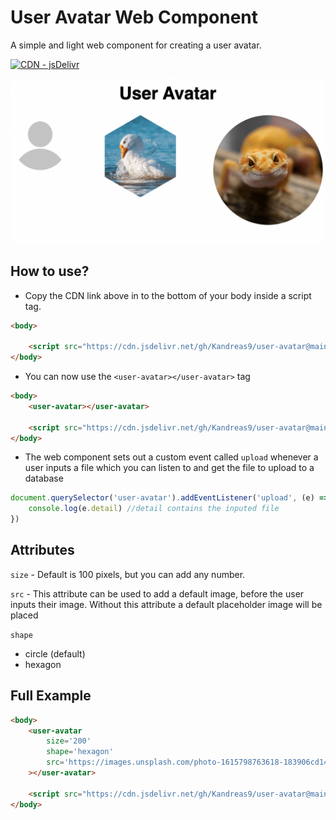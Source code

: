 # User Avatar Web Component
A simple and light web component for creating a user avatar.

[![CDN - jsDelivr][logo]][jsDelivr]

![Showcase Example][showcase]

## How to use?

- Copy the CDN link above in to the bottom of your body inside a script tag.

```html
<body>

    <script src="https://cdn.jsdelivr.net/gh/Kandreas9/user-avatar@main/dist/user-avatar.js"></script>
</body>
```

- You can now use the `<user-avatar></user-avatar>` tag

```html
<body>
    <user-avatar></user-avatar>

    <script src="https://cdn.jsdelivr.net/gh/Kandreas9/user-avatar@main/dist/user-avatar.js"></script>
</body>
```

- The web component sets out a custom event called `upload` whenever a user inputs a file which you can listen to and get the file to upload to a database

```js
document.querySelector('user-avatar').addEventListener('upload', (e) => {
    console.log(e.detail) //detail contains the inputed file
})
```

## Attributes

`size` - Default is 100 pixels, but you can add any number.

`src` - This attribute can be used to add a default image, before the user inputs their image. Without this attribute a default placeholder image will be placed

`shape` 
- circle (default)
- hexagon 

## Full Example

```html
<body>
    <user-avatar
        size='200'
        shape='hexagon'
        src='https://images.unsplash.com/photo-1615798763618-183906cd14b2?ixid=MnwxMjA3fDB8MHxwaG90by1wYWdlfHx8fGVufDB8fHx8&ixlib=rb-1.2.1&auto=format&fit=crop&w=1789&q=80'
    ></user-avatar>

    <script src="https://cdn.jsdelivr.net/gh/Kandreas9/user-avatar@main/dist/user-avatar.js"></script>
</body>
```


[logo]: https://img.shields.io/static/v1?label=CDN&message=jsDelivr&color=%23ff5626&logo=jsDelivr&logoColor=%23ff5626
[jsDelivr]: https://cdn.jsdelivr.net/gh/Kandreas9/user-avatar@main/dist/user-avatar.js
[showcase]: https://raw.githubusercontent.com/Kandreas9/user-avatar/main/src/assets/showcase-new.png
